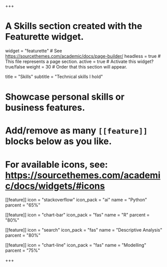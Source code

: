 +++
# A Skills section created with the Featurette widget.
widget = "featurette"  # See https://sourcethemes.com/academic/docs/page-builder/
headless = true  # This file represents a page section.
active = true # Activate this widget? true/false
weight = 30  # Order that this section will appear.

title = "Skills"
subtitle = "Technical skills I hold"

# Showcase personal skills or business features.
# 
# Add/remove as many `[[feature]]` blocks below as you like.
# 
# For available icons, see: https://sourcethemes.com/academic/docs/widgets/#icons

[[feature]]
  icon = "stackoverflow"
  icon_pack = "ai"
  name = "Python"
  parcent = "65%"
  
[[feature]]
  icon = "chart-bar"
  icon_pack = "fas"
  name = "R"
  parcent = "80%"  
  
[[feature]]
  icon = "search"
  icon_pack = "fas"
  name = "Descriptive Analysis"
  parcent = "80%"
  
[[feature]]
  icon = "chart-line"
  icon_pack = "fas"
  name = "Modelling"
  parcent = "75%"

+++
